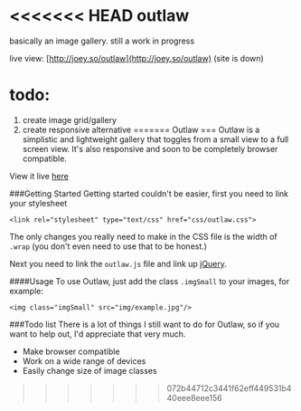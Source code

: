 <<<<<<< HEAD
outlaw
======
basically an image gallery.
still a work in progress

live view: [http://joey.so/outlaw](http://joey.so/outlaw) (site is down)

todo:
====
1. create image grid/gallery
2. create responsive alternative
=======
Outlaw
===
Outlaw is a simplistic and lightweight gallery that toggles from a small view to a full screen view. It's also responsive and soon to be completely browser compatible.

View it live [here](http://dope.github.io/outlaw)

###Getting Started
Getting started couldn't be easier, first you need to link your stylesheet

```
<link rel="stylesheet" type="text/css" href="css/outlaw.css">
```
The only changes you really need to make in the CSS file is the width of `.wrap` (you don't even need to use that to be honest.)

Next you need to link the `outlaw.js` file and link up [jQuery](http://jquery.com).

####Usage
To use Outlaw, just add the class `.imgSmall` to your images, for example:

```
<img class="imgSmall" src="img/example.jpg"/>
```


###Todo list
There is a lot of things I still want to do for Outlaw, so if you want to help out, I'd appreciate that very much.

- Make browser compatible
- Work on a wide range of devices
- Easily change size of image classes
>>>>>>> 072b44712c3441f62eff449531b440eee8eee156
